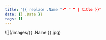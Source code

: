 ```yaml
---
title: "{{ replace .Name "-" " " | title }}"
date: {{ .Date }}
tags: []
---
```


![](/images/{{ .Name }}.jpg)